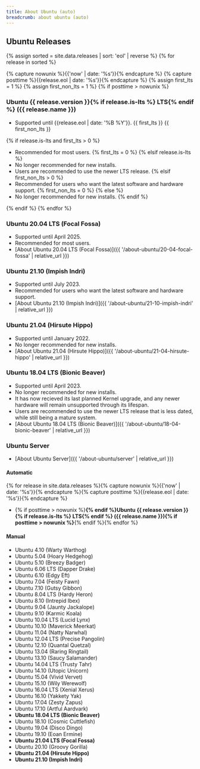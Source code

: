 ```yaml
---
title: About Ubuntu (auto)
breadcrumb: about ubuntu (auto)
---
```


## Ubuntu Releases

{% assign sorted = site.data.releases | sort: 'eol' | reverse %}
{% for release in sorted %}

{% capture nowunix %}{{'now' | date: '%s'}}{% endcapture %}
{% capture posttime %}{{release.eol | date: '%s'}}{% endcapture %}
{% assign first_lts = 1 %}
{% assign first_non_lts = 1 %}
{% if posttime > nowunix %}

### Ubuntu {{ release.version }}{% if release.is-lts %} LTS{% endif %} ({{ release.name }})
- Supported until {{release.eol | date: '%B %Y'}}. {{ first_lts }} {{ first_non_lts }}

{% if release.is-lts and first_lts > 0 %}
- Recommended for most users.
{% first_lts = 0 %}
{% elsif release.is-lts %}
- No longer recommended for new installs.
- Users are recommended to use the newer LTS release.
{% elsif first_non_lts > 0 %}
- Recommended for users who want the latest software and hardware support.
{% first_non_lts = 0 %}
{% else %}
- No longer recommended for new installs.
{% endif %}

{% endif %}
{% endfor %}

### Ubuntu 20.04 LTS (Focal Fossa)
- Supported until April 2025.
- Recommended for most users.
- [About Ubuntu 20.04 LTS (Focal Fossa)]({{ '/about-ubuntu/20-04-focal-fossa' | relative_url }})

### Ubuntu 21.10 (Impish Indri)
- Supported until July 2023.
- Recommended for users who want the latest software and hardware support.
- [About Ubuntu 21.10 (Impish Indri)]({{ '/about-ubuntu/21-10-impish-indri' | relative_url }})

### Ubuntu 21.04 (Hirsute Hippo)
- Supported until January 2022.
- No longer recommended for new installs.
- [About Ubuntu 21.04 (Hirsute Hippo)]({{ '/about-ubuntu/21-04-hirsute-hippo' | relative_url }})

### Ubuntu 18.04 LTS (Bionic Beaver)
- Supported until April 2023.
- No longer recommended for new installs.
- It has now recieved its last planned Kernel upgrade, and any newer hardware will remain unsupported through its lifespan.
- Users are recommended to use the newer LTS release that is less dated, while still being a mature system.
- [About Ubuntu 18.04 LTS (Bionic Beaver)]({{ '/about-ubuntu/18-04-bionic-beaver' | relative_url }})

### Ubuntu Server
- [About Ubuntu Server]({{ '/about-ubuntu/server' | relative_url }})

#### Automatic

{% for release in site.data.releases %}{% capture nowunix %}{{'now' | date: '%s'}}{% endcapture %}{% capture posttime %}{{release.eol | date: '%s'}}{% endcapture %}
- {% if posttime > nowunix %}**{% endif %}Ubuntu {{ release.version }}{% if release.is-lts %} LTS{% endif %} ({{ release.name }}){% if posttime > nowunix %}**{% endif %}{% endfor %}

#### Manual
- Ubuntu 4.10 (Warty Warthog)
- Ubuntu 5.04 (Hoary Hedgehog)
- Ubuntu 5.10 (Breezy Badger)
- Ubuntu 6.06 LTS (Dapper Drake)
- Ubuntu 6.10 (Edgy Eft)
- Ubuntu 7.04 (Feisty Fawn)
- Ubuntu 7.10 (Gutsy Gibbon)
- Ubuntu 8.04 LTS (Hardy Heron)
- Ubuntu 8.10 (Intrepid Ibex)
- Ubuntu 9.04 (Jaunty Jackalope)
- Ubuntu 9.10 (Karmic Koala)
- Ubuntu 10.04 LTS (Lucid Lynx)
- Ubuntu 10.10 (Maverick Meerkat)
- Ubuntu 11.04 (Natty Narwhal)
- Ubuntu 12.04 LTS (Precise Pangolin)
- Ubuntu 12.10 (Quantal Quetzal)
- Ubuntu 13.04 (Raring Ringtail)
- Ubuntu 13.10 (Saucy Salamander)
- Ubuntu 14.04 LTS (Trusty Tahr)
- Ubuntu 14.10 (Utopic Unicorn)
- Ubuntu 15.04 (Vivid Vervet)
- Ubuntu 15.10 (Wily Werewolf)
- Ubuntu 16.04 LTS (Xenial Xerus)
- Ubuntu 16.10 (Yakkety Yak)
- Ubuntu 17.04 (Zesty Zapus)
- Ubuntu 17.10 (Artful Aardvark)
- **Ubuntu 18.04 LTS (Bionic Beaver)**
- Ubuntu 18.10 (Cosmic Cuttlefish)
- Ubuntu 19.04 (Disco Dingo)
- Ubuntu 19.10 (Eoan Ermine)
- **Ubuntu 21.04 LTS (Focal Fossa)**
- Ubuntu 20.10 (Groovy Gorilla)
- **Ubuntu 21.04 (Hirsute Hippo)**
- **Ubuntu 21.10 (Impish Indri)**
